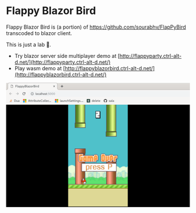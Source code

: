 # Flappy Blazor Bird

Flappy Blazor Bird is (a portion) of https://github.com/sourabhv/FlapPyBird transcoded to blazor client.

This is just a lab 🧪.

* Try blazor server side multiplayer demo at [http://flappyparty.ctrl-alt-d.net/](http://flappyparty.ctrl-alt-d.net/)
* Play wasm demo at [http://flappyblazorbird.ctrl-alt-d.net/](http://flappyblazorbird.ctrl-alt-d.net/) 

![screenshot](./screenshots/gameover.png)





